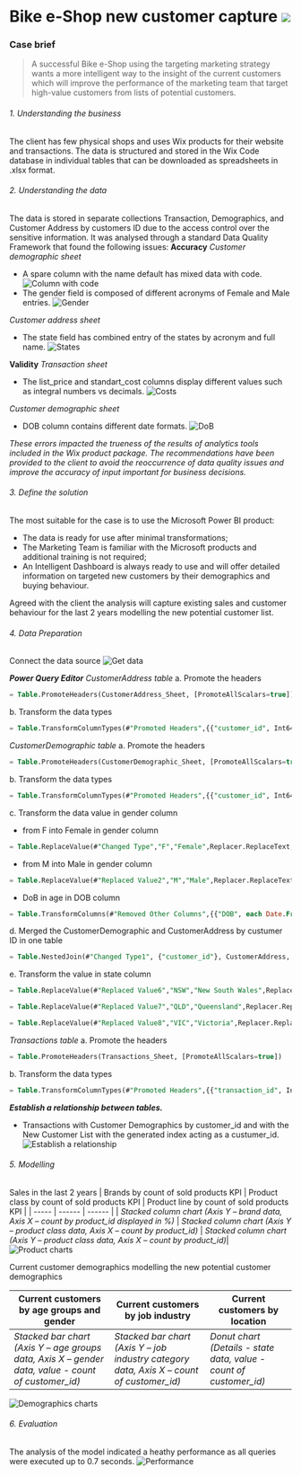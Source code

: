 # Bike e-Shop new customer capture <a href="https://powerbi.microsoft.com/en-us/"><img src="https://img.shields.io/badge/PowerBI-F2C811?style=plastic&logo=Power%20BI&logoColor=white" /></a>

### Case brief

> A successful Bike e-Shop using the targeting marketing strategy wants a more intelligent way to the insight of the current customers which will improve the performance of the marketing team that target high-value customers from lists of potential customers.

###### 1. Understanding the business

The client has few physical shops and uses Wix products for their website and transactions. The data is structured and stored in the Wix Code database in individual tables that can be downloaded as spreadsheets in .xlsx format.

###### 2. Understanding the data

The data is stored in separate ​collections ​Transaction, Demographics, and Customer Address by customers ID due to the access control over the sensitive information.
It was  analysed through a standard Data Quality Framework that found the following issues:
**Accuracy**
_Customer demographic sheet_
- A spare column with the name default has mixed data with code. 
![Column with code](column_with_code.png)
- The gender field is composed of different acronyms of Female and Male entries.
![Gender](gender.png)

_Customer address sheet_
- The state field has combined entry of the states by acronym and full name.
![States](state.png)

**Validity**
_Transaction sheet_
- The list_price and standart_cost columns display different values such as integral numbers vs decimals.
![Costs](costs.png)

_Customer demographic sheet_
- DOB column contains different date formats.
![DoB](DOB.png)

_These errors impacted the trueness of the results of analytics tools included in the Wix product package. The recommendations have been provided to the client to avoid the reoccurrence of data quality issues and improve the accuracy of input important for business decisions._

###### 3. Define the solution
The most suitable for the case is to use the Microsoft Power BI product:
- The data is ready for use after minimal transformations;
- The Marketing Team is familiar with the Microsoft products and additional training is not required;
- An Intelligent Dashboard is always ready to use and will offer detailed information on targeted new customers by their demographics and buying behaviour.

Agreed with the client the analysis will capture existing sales and customer behaviour for the last 2 years modelling the new potential customer list.

###### 4. Data Preparation 
Connect the data source
![Get data](get_data.png)

***Power Query Editor***
_CustomerAddress table_
a.	Promote the headers
```SQL
= Table.PromoteHeaders(CustomerAddress_Sheet, [PromoteAllScalars=true])
```
b.	Transform the data types
```SQL
= Table.TransformColumnTypes(#"Promoted Headers",{{"customer_id", Int64.Type}, {"address", type text}, {"postcode", Int64.Type}, {"state", type text}, {"country", type text}, {"property_valuation", Int64.Type}})
```
_CustomerDemographic table_
a.	Promote the headers
```SQL
= Table.PromoteHeaders(CustomerDemographic_Sheet, [PromoteAllScalars=true])
```
b.	Transform the data types
```SQL
= Table.TransformColumnTypes(#"Promoted Headers",{{"customer_id", Int64.Type}, {"first_name", type text}, {"last_name", type text}, {"gender", type text}, {"past_3_years_bike_related_purchases", Int64.Type}, {"DOB", type date}, {"job_title", type text}, {"job_industry_category", type text}, {"wealth_segment", type text}, {"deceased_indicator", type text}, {"owns_car", type text}, {"tenure", Int64.Type}})
```
c. Transform the data value in gender column
- from F into Female in gender column
```SQL
= Table.ReplaceValue(#"Changed Type","F","Female",Replacer.ReplaceText,{"gender"})
```
- from M into Male in gender column
```SQL
= Table.ReplaceValue(#"Replaced Value2","M","Male",Replacer.ReplaceText,{"gender"})
```
- DoB in age in DOB column
```SQL
= Table.TransformColumns(#"Removed Other Columns",{{"DOB", each Date.From(DateTime.LocalNow()) - _, type duration}})
```
d. Merged the CustomerDemographic and CustomerAddress by custumer ID in one table
```SQL
= Table.NestedJoin(#"Changed Type1", {"customer_id"}, CustomerAddress, {"customer_id"}, "CustomerAddress", JoinKind.Inner)
```
e. Transform the value in state column
```SQL
= Table.ReplaceValue(#"Replaced Value6","NSW","New South Wales",Replacer.ReplaceText,{"state"})
```
```SQL
= Table.ReplaceValue(#"Replaced Value7","QLD","Queensland",Replacer.ReplaceText,{"state"})
```
```SQL
= Table.ReplaceValue(#"Replaced Value8","VIC","Victoria",Replacer.ReplaceText,{"state"})
```
_Transactions table_
a.	Promote the headers
```SQL
= Table.PromoteHeaders(Transactions_Sheet, [PromoteAllScalars=true])
```
b.	Transform the data types
```SQL
= Table.TransformColumnTypes(#"Promoted Headers",{{"transaction_id", Int64.Type}, {"product_id", Int64.Type}, {"customer_id", Int64.Type}, {"transaction_date", type date}, {"online_order", type logical}, {"order_status", type text}, {"brand", type text}, {"product_line", type text}, {"product_class", type text}, {"product_size", type text}, {"list_price", type number}, {"standard_cost", type number}, {"product_first_sold_date", type date}})
```
***Establish a relationship between tables.***
- Transactions with Customer Demographics by customer_id and with the New Customer List with the generated index acting as a custumer_id.
![Establish a relationship](relationship.png)

###### 5. Modelling
Sales in the last 2 years
| Brands by count of sold products KPI | Product class by count of sold products KPI | Product line by count of sold products KPI |
| ----- | ------ | ------ |
| *Stacked column chart (Axis Y – brand data, Axis X – count by product_id displayed in %)* | *Stacked column chart (Axis Y – product class data, Axis X – count by product_id)* | *Stacked column chart (Axis Y – product class data, Axis X – count by product_id)*|
![Product charts](product_charts.png)

Current customer demographics modelling the new potential customer demographics

| Current customers by age groups and gender | Current customers by job industry | Current customers by location |
| ---- | ---- | ---- |
|  *Stacked bar chart (Axis Y – age groups data, Axis X – gender data, value - count of customer_id)* | *Stacked bar chart (Axis Y – job industry category data, Axis X – count of customer_id)* | *Donut chart (Details - state data, value - count of customer_id)* |
![Demographics charts](demographics.png)

###### 6. Evaluation 
The analysis of the model indicated a heathy performance as all queries were executed up to 0.7 seconds.
![Performance](performance.png)
